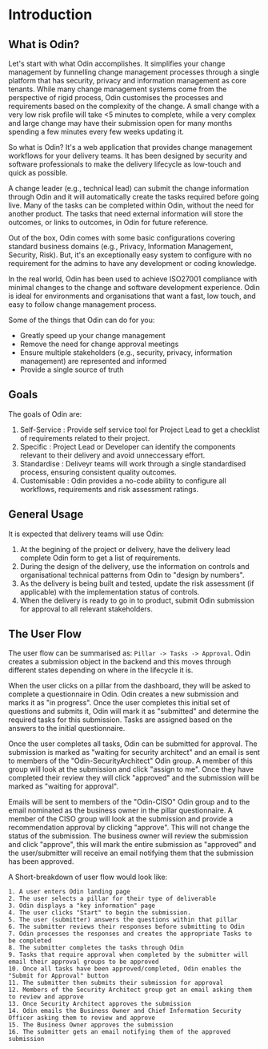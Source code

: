 # Introduction

## What is Odin?
Let's start with what Odin accomplishes. It simplifies your change management by funnelling change management processes through a single platform that has security, privacy and information management as core tenants. While many change management systems come from the perspective of rigid process, Odin customises the processes and requirements based on the complexity of the change. A small change with a very low risk profile will take <5 minutes to complete, while a very complex and large change may have their submission open for many months spending a few minutes every few weeks updating it.

So what is Odin? It's a web application that provides change management workflows for your delivery teams. It has been designed by security and software professionals to make the delivery lifecycle as low-touch and quick as possible.

A change leader (e.g., technical lead) can submit the change information through Odin and it will automatically create the tasks required before going live. Many of the tasks can be completed within Odin, without the need for another product. The tasks that need external information will store the outcomes, or links to outcomes, in Odin for future reference.

Out of the box, Odin comes with some basic configurations covering standard business domains (e.g., Privacy, Information Management, Security, Risk). But, it's an exceptionally easy system to configure with no requirement for the admins to have any development or coding knowledge. 

In the real world, Odin has been used to achieve ISO27001 compliance with minimal changes to the change and software development experience. Odin is ideal for environments and organisations that want a fast, low touch, and easy to follow change management process.

Some of the things that Odin can do for you:
- Greatly speed up your change management
- Remove the need for change approval meetings 
- Ensure multiple stakeholders (e.g., security, privacy, information management) are represented and informed
- Provide a single source of truth

## Goals
The goals of Odin are:
1. Self-Service : Provide self service tool for Project Lead to get a checklist of requirements related to their project.
2. Specific : Project Lead or Developer can identify the components relevant to their delivery and avoid unneccessary effort.
3. Standardise : Deliveyr teams will work through a single standardised process, ensuring consistent quality outcomes.
4. Customisable : Odin provides a no-code ability to configure all workflows, requirements and risk assessment ratings.

## General Usage
It is expected that delivery teams will use Odin:
1. At the begining of the project or delivery, have the delivery lead complete Odin form to get a list of requirements.
2. During the design of the delivery, use the information on controls and organisational technical patterns from Odin to "design by numbers".
3. As the delivery is being built and tested, update the risk assessment (if applicable) with the implementation status of controls.
4. When the delivery is ready to go in to product, submit Odin submission for approval to all relevant stakeholders.

## The User Flow
The user flow can be summarised as: `Pillar -> Tasks -> Approval`. Odin creates a submission object in the backend and this moves through different states depending on where in the lifecycle it is.

When the user clicks on a pillar from the dashboard, they will be asked to complete a questionnaire in Odin. Odin creates a new submission and marks it as "in progress". Once the user completes this initial set of questions and submits it, Odin will mark it as "submitted" and determine the required tasks for this submission. Tasks are assigned based on the answers to the initial questionnaire.

Once the user completes all tasks, Odin can be submitted for approval. The submission is marked as "waiting for security architect" and an email is sent to members of the "Odin-SecurityArchitect" Odin group. A member of this group will look at the submission and click "assign to me". Once they have completed their review they will click "approved" and the submission will be marked as "waiting for approval".

Emails will be sent to members of the "Odin-CISO" Odin group and to the email nominated as the business owner in the pillar questionnaire. A member of the CISO group will look at the submission and provide a recommendation approval by clicking "approve". This will not change the status of the submission. The business owner will review the submission and click "approve", this will mark the entire submission as "approved" and the user/submitter will receive an email notifying them that the submission has been approved.

A Short-breakdown of user flow would look like:

    1. A user enters Odin landing page
    2. The user selects a pillar for their type of deliverable
    3. Odin displays a "key information" page
    4. The user clicks "Start" to begin the submission.
    5. The user (submitter) answers the questions within that pillar
    6. The submitter reviews their responses before submitting to Odin
    7. Odin processes the responses and creates the appropriate Tasks to be completed
    8. The submitter completes the tasks through Odin
    9. Tasks that require approval when completed by the submitter will email their approval groups to be approved
    10. Once all tasks have been approved/completed, Odin enables the "Submit for Approval" button
    11. The submitter then submits their submission for approval
    12. Members of the Security Architect group get an email asking them to review and approve
    13. Once Security Architect approves the submission
    14. Odin emails the Business Owner and Chief Information Security Officer asking them to review and approve
    15. The Business Owner approves the submission
    16. The submitter gets an email notifying them of the approved submission
